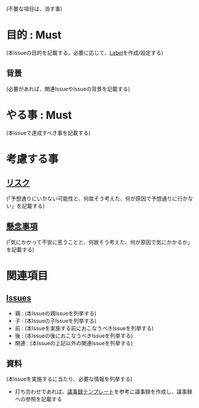 (不要な項目は、消す事)

# 目的 : Must
(本Issueの目的を記載する。必要に応じて、[Label](../labels)を作成/設定する)

## 背景
(必要があれば、関連IssueやIssueの背景を記載する)

# やる事 : Must
(本Issueで達成すべき事を記載する)

# 考慮する事
## [リスク](https://kotobank.jp/word/%E3%83%AA%E3%82%B9%E3%82%AF-183705)
(「予想通りにいかない可能性と、何故そう考えた、何が原因で予想通りに行かない」を記載する)

## [懸念事項](https://kotobank.jp/word/%E6%87%B8%E5%BF%B5-490895)
(「気にかかって不安に思うことと、何故そう考えた、何が原因で気にかかるか」を記載する)

# 関連項目
## [Issues](../issues)
* 親   : (本Issueの親Issueを列挙する)
* 子   : (本Issueの子Issueを列挙する)
* 前   : (本Issueを実施する前におこなうべきIssueを列挙する)
* 後   : (本Issueの後におこなうべきIssueを列挙する)
* 関連 : (本Issueの上記以外の関連Issueを列挙する)

## 資料
(本Issueを実施するに当たり、必要な情報を列挙する)

* 打ち合わせであれば、[議事録テンプレート](../wiki/MeetingMinutes_Template)を参考に議事録を作成し、議事録への参照を記載する
